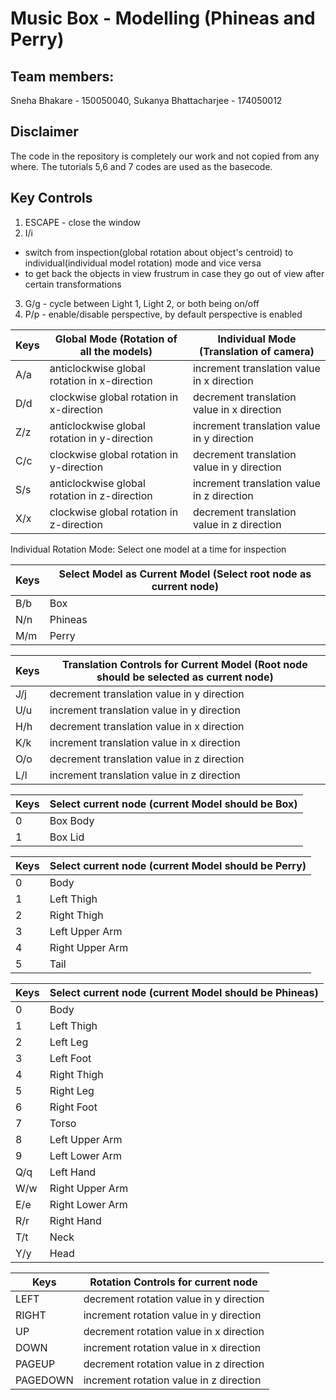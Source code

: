 # Music Box - Modelling (Phineas and Perry)

## Team members:
Sneha Bhakare - 150050040, Sukanya Bhattacharjee - 174050012

## Disclaimer
The code in the repository is completely our work and not copied from any where. The tutorials 5,6 and 7 codes are used as the basecode.

## Key Controls

1. ESCAPE - close the window
2. I/i 
- switch from inspection(global rotation about object's centroid) to individual(individual model rotation) mode and vice versa
- to get back the objects in view frustrum in case they go out of view after certain transformations
3. G/g - cycle between Light 1, Light 2, or both being on/off
4. P/p - enable/disable perspective, by default perspective is enabled

| Keys    | Global Mode (Rotation of all the models)     | Individual Mode (Translation of camera)   |
|---------|----------------------------------------------|-------------------------------------------|
| A/a     | anticlockwise global rotation in x-direction | increment translation value in x direction|
| D/d     | clockwise global rotation in x-direction     | decrement translation value in x direction|
| Z/z     | anticlockwise global rotation in y-direction | increment translation value in y direction|
| C/c     | clockwise global rotation in y-direction     | decrement translation value in y direction|
| S/s     | anticlockwise global rotation in z-direction | increment translation value in z direction|
| X/x     | clockwise global rotation in z-direction     | decrement translation value in z direction|

Individual Rotation Mode: Select one model at a time for inspection

| Keys     | Select Model as Current Model (Select root node as current node) |
|----------|------------------------------------------------------------------|
| B/b      | Box                                                              |
| N/n      | Phineas                                                          |
| M/m      | Perry                                                            |

| Keys     | Translation Controls for Current Model (Root node should be selected as current node) |
|----------|--------------------------------------------|
| J/j      | decrement translation value in y direction |
| U/u      | increment translation value in y direction |
| H/h      | decrement translation value in x direction |
| K/k      | increment translation value in x direction |
| O/o      | decrement translation value in z direction |
| L/l      | increment translation value in z direction |

| Keys     | Select current node (current Model should be Box) | 
|----------|---------------------------------------|
| 0        | Box Body                              |
| 1        | Box Lid                               |

| Keys     | Select current node (current Model should be Perry) | 
|----------|----------------------------------------------|
| 0        | Body                                         |
| 1        | Left Thigh                                   |
| 2        | Right Thigh                                  |
| 3        | Left Upper Arm                               |
| 4        | Right Upper Arm                              |
| 5        | Tail                                         |

| Keys     | Select current node (current Model should be Phineas) | 
|----------|------------------------------------------------|
| 0        | Body                                           |
| 1        | Left Thigh                                     |
| 2        | Left Leg                                       |
| 3        | Left Foot                                      |
| 4        | Right Thigh                                    |
| 5        | Right Leg                                      |
| 6        | Right Foot                                     |
| 7        | Torso                                          |
| 8        | Left Upper Arm                                 |
| 9        | Left Lower Arm                                 |
| Q/q      | Left Hand                                      |
| W/w      | Right Upper Arm                                |
| E/e      | Right Lower Arm                                |
| R/r      | Right Hand                                     |
| T/t      | Neck                                           |
| Y/y      | Head                                           |

| Keys     | Rotation Controls for current node |
|----------|------------------------------------|
| LEFT     | decrement rotation value in y direction |
| RIGHT    | increment rotation value in y direction |
| UP       | decrement rotation value in x direction |
| DOWN     | increment rotation value in x direction |
| PAGEUP   | decrement rotation value in z direction |
| PAGEDOWN | increment rotation value in z direction |
